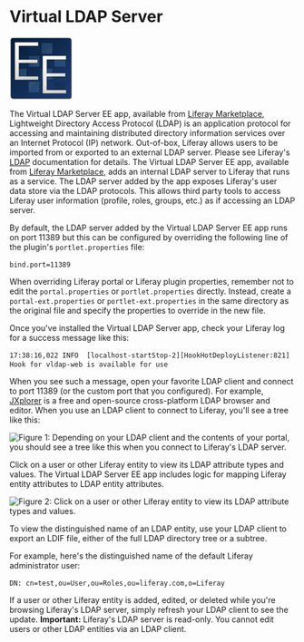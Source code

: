 # Virtual LDAP Server

![EE-only](../../images/ee-feature-web.png)

The Virtual LDAP Server EE app, available from
[Liferay Marketplace](https://liferay.com/marketplace), 
Lightweight Directory Access Protocol (LDAP) is an application protocol for
accessing and maintaining distributed directory information services over an
Internet Protocol (IP) network. Out-of-box, Liferay allows users to be imported
from or exported to an external LDAP server. Please see Liferay's
[LDAP](discover/portal/-/knowledge_base/6-2/integrating-existing-users-into-liferay#ldap)
documentation for details. The Virtual LDAP Server EE app, available from
[Liferay Marketplace](https://liferay.com/marketplace), adds an internal LDAP
server to Liferay that runs as a service. The LDAP server added by the app
exposes Liferay's user data store via the LDAP protocols. This allows third
party tools to access Liferay user information (profile, roles, groups, etc.) as
if accessing an LDAP server.

By default, the LDAP server added by the Virtual LDAP Server EE app runs on port
11389 but this can be configured by overriding the following line of the
plugin's `portlet.properties` file:

    bind.port=11389

When overriding Liferay portal or Liferay plugin properties, remember not to
edit the `portal.properties` or `portlet.properties` directly. Instead, create a
`portal-ext.properties` or `portlet-ext.properties` in the same directory as the
original file and specify the properties to override in the new file.

Once you've installed the Virtual LDAP Server app, check your Liferay log for
a success message like this:

    17:38:16,022 INFO  [localhost-startStop-2][HookHotDeployListener:821] Hook for vldap-web is available for use

When you see such a message, open your favorite LDAP client and connect to port
11389 (or the custom port that you configured). For example,
[JXplorer](http://jxplorer.org) is a free
and open-source cross-platform LDAP browser and editor. When you use an LDAP
client to connect to Liferay, you'll see a tree like this:

![Figure 1: Depending on your LDAP client and the contents of your portal, you should see a tree like this when you connect to Liferay's LDAP server.](../../images/virtual-ldap-ee-jxplorer.png)

Click on a user or other Liferay entity to view its LDAP attribute types and
values. The Virtual LDAP Server EE app includes logic for mapping Liferay entity
attributes to LDAP entity attributes.

![Figure 2: Click on a user or other Liferay entity to view its LDAP attribute types and values.](../../images/virtual-ldap-ee-jxplorer2.png)

To view the distinguished name of an LDAP entity, use your LDAP client to export
an LDIF file, either of the full LDAP directory tree or a subtree.

For example, here's the distinguished name of the default Liferay administrator
user:

    DN: cn=test,ou=User,ou=Roles,ou=liferay.com,o=Liferay

If a user or other Liferay entity is added, edited, or deleted while you're
browsing Liferay's LDAP server, simply refresh your LDAP client to see the
update. **Important:** Liferay's LDAP server is read-only. You cannot edit users
or other LDAP entities via an LDAP client.
